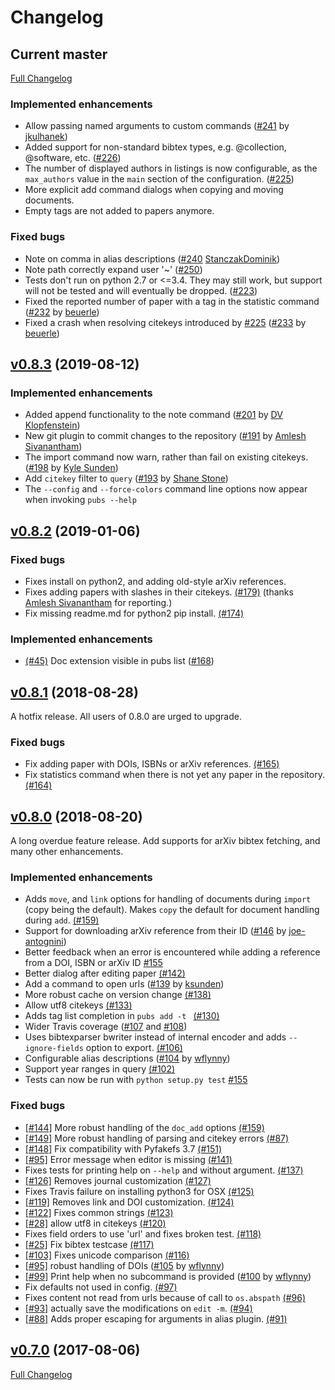 # Changelog


## Current master

[Full Changelog](https://github.com/pubs/pubs/compare/v0.8.3...master)

### Implemented enhancements

- Allow passing named arguments to custom commands ([#241](https://github.com/pubs/pubs/pull/241) by [jkulhanek](https://github.com/jkulhanek))
- Added support for non-standard bibtex types, e.g. @collection, @software, etc. ([#226](https://github.com/pubs/pubs/pull/226))
- The number of displayed authors in listings is now configurable, as the `max_authors` value in the `main` section of the configuration. ([#225](https://github.com/pubs/pubs/pull/225))
- More explicit add command dialogs when copying and moving documents.
- Empty tags are not added to papers anymore.

### Fixed bugs

- Note on comma in alias descriptions ([#240](https://github.com/pubs/pubs/pull/240) [StanczakDominik](https://github.com/StanczakDominik))
- Note path correctly expand user '~' ([#250](https://github.com/pubs/pubs/pull/250))
- Tests don't run on python 2.7 or <=3.4. They may still work, but support will not be tested and will eventually be dropped. ([#223](https://github.com/pubs/pubs/pull/223))
- Fixed the reported number of paper with a tag in the statistic command ([#232](https://github.com/pubs/pubs/pull/232)  by [beuerle](https://github.com/beuerle))
- Fixed a crash when resolving citekeys introduced by [#225](https://github.com/pubs/pubs/pull/225) ([#233](https://github.com/pubs/pubs/pull/233)  by [beuerle](https://github.com/beuerle))


## [v0.8.3](https://github.com/pubs/pubs/compare/v0.8.2...v0.8.3) (2019-08-12)

### Implemented enhancements

- Added append functionality to the note command ([#201](https://github.com/pubs/pubs/pull/201) by [DV Klopfenstein](http://github.com/dvklopfenstein))
- New git plugin to commit changes to the repository ([#191](https://github.com/pubs/pubs/pull/191) by [Amlesh Sivanantham](http://github.com/zamlz))
- The import command now warn, rather than fail on existing citekeys. ([#198](https://github.com/pubs/pubs/pull/198) by [Kyle Sunden](https://github.com/ksunden))
- Add `citekey` filter to `query` ([#193](https://github.com/pubs/pubs/pull/193) by [Shane Stone](https://github.com/shanewstone))
- The `--config` and `--force-colors` command line options now appear when invoking `pubs --help`

## [v0.8.2](https://github.com/pubs/pubs/compare/v0.8.1...v0.8.2) (2019-01-06)

### Fixed bugs

- Fixes install on python2, and adding old-style arXiv references.
- Fixes adding papers with slashes in their citekeys. [(#179)](https://github.com/pubs/pubs/pull/179) (thanks [Amlesh Sivanantham](https://github.com/zamlz) for reporting.)
- Fix missing readme.md for python2 pip install. [(#174)](https://github.com/pubs/pubs/pull/174)

### Implemented enhancements

- [(#45)](https://github.com/pubs/pubs/issues/45) Doc extension visible in pubs list ([#168](https://github.com/pubs/pubs/pull/168))


## [v0.8.1](https://github.com/pubs/pubs/compare/v0.8.0...v0.8.1) (2018-08-28)

A hotfix release. All users of 0.8.0 are urged to upgrade.

### Fixed bugs

- Fix adding paper with DOIs, ISBNs or arXiv references. [(#165)](https://github.com/pubs/pubs/pull/165)
- Fix statistics command when there is not yet any paper in the repository. [(#164)](https://github.com/pubs/pubs/pull/164)


## [v0.8.0](https://github.com/pubs/pubs/compare/v0.7.0...v0.8.0) (2018-08-20)

A long overdue feature release. Add supports for arXiv bibtex fetching, and many other enhancements.

### Implemented enhancements

- Adds `move`, and `link` options for handling of documents during `import` (copy being the default). Makes `copy` the default for document handling during `add`. [(#159)](https://github.com/pubs/pubs/pull/159)
- Support for downloading arXiv reference from their ID ([#146](https://github.com/pubs/pubs/issues/146) by [joe-antognini](https://github.com/joe-antognini))
- Better feedback when an error is encountered while adding a reference from a DOI, ISBN or arXiv ID [#155](https://github.com/pubs/pubs/issues/155)
- Better dialog after editing paper [(#142)](https://github.com/pubs/pubs/issues/142)
- Add a command to open urls ([#139](https://github.com/pubs/pubs/issues/139) by [ksunden](https://github.com/ksunden))
- More robust cache on version change [(#138)](https://github.com/pubs/pubs/issues/138)
- Allow utf8 citekeys [(#133)](https://github.com/pubs/pubs/issues/133)
- Adds tag list completion in `pubs add -t ` [(#130)](https://github.com/pubs/pubs/issues/130)
- Wider Travis coverage ([#107](https://github.com/pubs/pubs/issues/107) and [#108](https://github.com/pubs/pubs/issues/108))
- Uses bibtexparser bwriter instead of internal encoder and adds `--ignore-fields` option to export. [(#106)](https://github.com/pubs/pubs/issues/106)
- Configurable alias descriptions ([#104](https://github.com/pubs/pubs/issues/104) by [wflynny](https://github.com/wflynny))
- Support year ranges in query [(#102)](https://github.com/pubs/pubs/issues/102)
- Tests can now be run with `python setup.py test` [#155](https://github.com/pubs/pubs/issues/155)

### Fixed bugs

- [[#144]](https://github.com/pubs/pubs/issues/144) More robust handling of the `doc_add` options [(#159)](https://github.com/pubs/pubs/pull/159)
- [[#149]](https://github.com/pubs/pubs/issues/149) More robust handling of parsing and citekey errors [(#87)](https://github.com/pubs/pubs/pull/87)
- [[#148]](https://github.com/pubs/pubs/issues/148) Fix compatibility with Pyfakefs 3.7 [(#151)](https://github.com/pubs/pubs/pull/151)
- [[#95]](https://github.com/pubs/pubs/issues/95) Error message when editor is missing [(#141)](https://github.com/pubs/pubs/issues/141)
- Fixes tests for printing help on `--help` and without argument. [(#137)](https://github.com/pubs/pubs/issues/137)
- [[#126]](https://github.com/pubs/pubs/issues/126) Removes journal customization [(#127)](https://github.com/pubs/pubs/issues/127)
- Fixes Travis failure on installing python3 for OSX [(#125)](https://github.com/pubs/pubs/issues/125)
- [[#119]](https://github.com/pubs/pubs/issues/119) Removes link and DOI customization. [(#124)](https://github.com/pubs/pubs/issues/124)
- [[#122]](https://github.com/pubs/pubs/issues/122) Fixes common strings [(#123)](https://github.com/pubs/pubs/issues/123)
- [[#28]](https://github.com/pubs/pubs/issues/28) allow utf8 in citekeys [(#120)](https://github.com/pubs/pubs/issues/120)
- Fixes field orders to use 'url' and fixes broken test. [(#118)](https://github.com/pubs/pubs/issues/118)
- [[#25]](https://github.com/pubs/pubs/issues/25) Fix bibtex testcase [(#117)](https://github.com/pubs/pubs/issues/117)
- [[#103]](https://github.com/pubs/pubs/issues/103) Fixes unicode comparison [(#116)](https://github.com/pubs/pubs/issues/116)
- [[#95]](https://github.com/pubs/pubs/issues/95) robust handling of DOIs ([#105](https://github.com/pubs/pubs/issues/105) by [wflynny](https://github.com/wflynny))
- [[#99]](https://github.com/pubs/pubs/issues/99) Print help when no subcommand is provided ([#100](https://github.com/pubs/pubs/issues/100) by [wflynny](https://github.com/wflynny))
- Fix defaults not used in config. [(#97)](https://github.com/pubs/pubs/issues/97)
- Fixes content not read from urls because of call to `os.abspath` [(#96)](https://github.com/pubs/pubs/issues/96)
- [[#93]](https://github.com/pubs/pubs/issues/93) actually save the modifications on `edit -m`. [(#94)](https://github.com/pubs/pubs/issues/94)
- [[#88]](https://github.com/pubs/pubs/issues/88) Adds proper escaping for
arguments in alias plugin. [(#91)](https://github.com/pubs/pubs/issues/91)


## [v0.7.0](https://github.com/pubs/pubs/compare/v0.6.0...v0.7.0) (2017-08-06)

[Full Changelog](https://github.com/pubs/pubs/compare/v0.6.0...v0.7.0)
